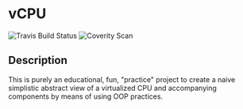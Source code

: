 # vCPU
![Travis Build Status](https://travis-ci.org/Joxno/vCPU.svg?branch=master)
![Coverity Scan](https://scan.coverity.com/projects/18940/badge.svg)
## Description
This is purely an educational, fun, "practice" project to create a naive simplistic abstract view of a virtualized CPU and accompanying components by means of using OOP practices.
